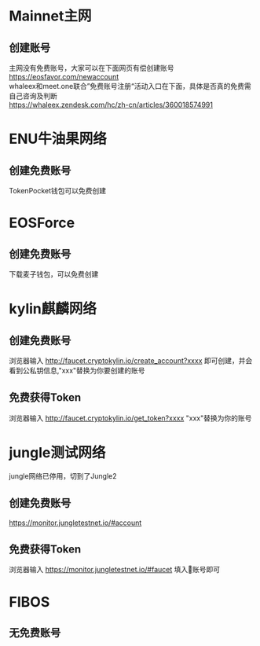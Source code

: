 # Mainnet主网
## 创建账号
主网没有免费账号，大家可以在下面网页有偿创建账号 <br>
https://eosfavor.com/newaccount <br>
whaleex和meet.one联合”免费账号注册“活动入口在下面，具体是否真的免费需自己咨询及判断<br>
https://whaleex.zendesk.com/hc/zh-cn/articles/360018574991
# ENU牛油果网络
## 创建免费账号
TokenPocket钱包可以免费创建

# EOSForce
## 创建免费账号
下载麦子钱包，可以免费创建

# kylin麒麟网络
## 创建免费账号
浏览器输入
http://faucet.cryptokylin.io/create_account?xxxx
即可创建，并会看到公私钥信息,"xxx"替换为你要创建的账号

## 免费获得Token
浏览器输入
http://faucet.cryptokylin.io/get_token?xxxx
"xxx"替换为你的账号

# jungle测试网络
jungle网络已停用，切到了Jungle2
## 创建免费账号
https://monitor.jungletestnet.io/#account

## 免费获得Token
浏览器输入
https://monitor.jungletestnet.io/#faucet
填入账号即可

# FIBOS
## 无免费账号
